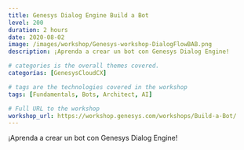 ```yaml
---
title: Genesys Dialog Engine Build a Bot
level: 200
duration: 2 hours
date: 2020-08-02
image: /images/workshop/Genesys-workshop-DialogFlowBAB.png
description: ¡Aprenda a crear un bot con Genesys Dialog Engine!

# categories is the overall themes covered. 
categorías: [GenesysCloudCX]

# tags are the technologies covered in the workshop
tags: [Fundamentals, Bots, Architect, AI]

# Full URL to the workshop
workshop_url: https://workshop.genesys.com/workshops/Build-a-Bot/
---
```


¡Aprenda a crear un bot con Genesys Dialog Engine!
